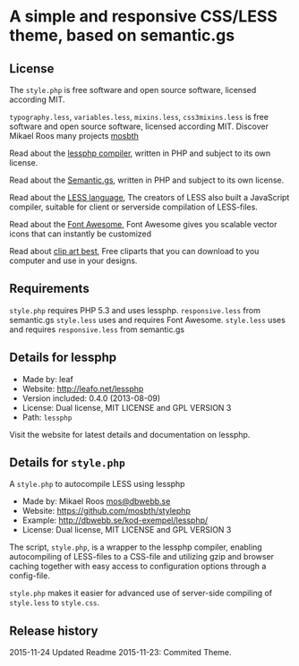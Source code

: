 A simple and responsive CSS/LESS theme, based on semantic.gs
===============================================

License 
--------------------------------------

The `style.php` is free software and open source software, licensed according MIT.

`typography.less`, `variables.less`, `mixins.less`, `css3mixins.less` is free software and open source software, licensed according MIT.
Discover Mikael Roos many projects [mosbth](https://github.com/mosbth)

Read about the [lessphp compiler](http://leafo.net/lessphp/), written in PHP and subject to its own license.

Read about the [Semantic.gs](http://semantic.gs/), written in PHP and subject to its own license.

Read about the [LESS language](http://lesscss.org/), The creators of LESS also built a JavaScript compiler, suitable for client or serverside compilation of LESS-files.

Read about the [Font Awesome](https://fortawesome.github.io/Font-Awesome/), Font Awesome gives you scalable vector icons that can instantly be customized

Read about [clip art best](http://www.clipartbest.com/deer-head-logo), Free cliparts that you can download to you computer and use in your designs.

Requirements 
--------------------------------------

`style.php` requires PHP 5.3 and uses lessphp. 
`responsive.less` from semantic.gs
`style.less` uses and requires Font Awesome.
`style.less` uses and requires `responsive.less` from semantic.gs

Details for lessphp
------------------------------------------------

* Made by: leaf
* Website: http://leafo.net/lessphp
* Version included: 0.4.0 (2013-08-09)
* License: Dual license, MIT LICENSE and GPL VERSION 3
* Path: `lessphp`

Visit the website for latest details and documentation on lessphp.


Details for `style.php`
------------------------------------------------
A `style.php` to autocompile LESS using lessphp

* Made by: Mikael Roos mos@dbwebb.se
* Website: https://github.com/mosbth/stylephp
* Example: http://dbwebb.se/kod-exempel/lessphp/
* License: Dual license, MIT LICENSE and GPL VERSION 3

The script, `style.php`, is a wrapper to the lessphp compiler, enabling autocompiling of LESS-files to a CSS-file and utilizing gzip and browser caching together with easy access to configuration options through a config-file.

`style.php` makes it easier for advanced use of server-side compiling of `style.less` to `style.css`.


Release history
------------------------------------------------
2015-11-24 Updated Readme
2015-11-23: Commited Theme.
